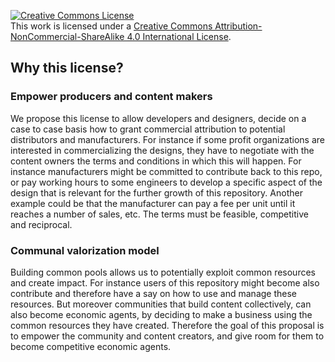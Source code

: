 <a rel="license" href="http://creativecommons.org/licenses/by-nc-sa/4.0/"><img alt="Creative Commons License" style="border-width:0" src="https://i.creativecommons.org/l/by-nc-sa/4.0/80x15.png" /></a><br />This work is licensed under a <a rel="license" href="http://creativecommons.org/licenses/by-nc-sa/4.0/">Creative Commons Attribution-NonCommercial-ShareAlike 4.0 International License</a>.

## Why this license?
### Empower producers and content makers
We propose this license to allow developers and designers, decide on a case to case basis how to grant commercial attribution to potential distributors and manufacturers. For instance if some profit organizations are interested in commercializing the designs, they have to negotiate with the content owners the terms and conditions in which this will happen. For instance manufacturers might be committed to contribute back to this repo, or pay working hours to some engineers to develop a specific aspect of the design that is relevant for the further growth of this repository. Another example could be that the manufacturer can pay a fee per unit until it reaches a number of sales, etc. The terms must be feasible, competitive and reciprocal.
### Communal valorization model
Building common pools allows us to potentially exploit common resources and create impact. For instance users of this repository might become also contribute and therefore have a say on how to use and manage these resources. But moreover communities that build content collectively, can also become economic agents, by deciding to make a business using the common resources they have created. Therefore the goal of this proposal is to empower the community and content creators, and give room for them to become competitive economic agents.
